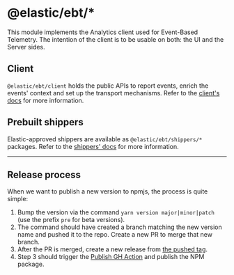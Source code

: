 # @elastic/ebt/*

This module implements the Analytics client used for Event-Based Telemetry. The intention of the client is to be usable on both: the UI and the Server sides.

## Client

`@elastic/ebt/client` holds the public APIs to report events, enrich the events' context and set up the transport mechanisms. Refer to the [client's docs](./src/client/README.md) for more information.

## Prebuilt shippers

Elastic-approved shippers are available as `@elastic/ebt/shippers/*` packages. Refer to the [shippers' docs](./src/shippers/README.md) for more information.

---

## Release process

When we want to publish a new version to npmjs, the process is quite simple:

1. Bump the version via the command `yarn version major|minor|patch` (use the prefix `pre` for beta versions).
2. The command should have created a branch matching the new version name and pushed it to the repo. Create a new PR to merge that new branch.
3. After the PR is merged, create a new release from [the pushed tag](https://github.com/elastic/ebt/tags).
4. Step 3 should trigger the [Publish GH Action](./.github/workflows/publish.yml) and publish the NPM package.
